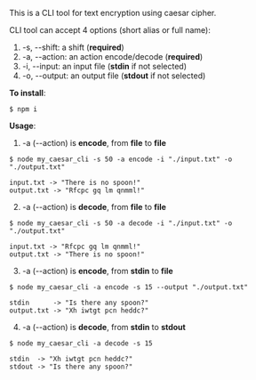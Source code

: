This is a CLI tool for text encryption using caesar cipher.


CLI tool can accept 4 options (short alias or full name):
1. -s, --shift: a shift (**required**)
2. -a, --action: an action encode/decode (**required**)
3. -i, --input: an input file (**stdin** if not selected)
4. -o, --output: an output file (**stdout** if not selected)

**To install**:
```
$ npm i
```

**Usage**:
1. -a (--action) is **encode**, from **file** to **file**
```
$ node my_caesar_cli -s 50 -a encode -i "./input.txt" -o "./output.txt"

input.txt -> "There is no spoon!"
output.txt -> "Rfcpc gq lm qnmml!"

```


2. -a (--action) is **decode**, from **file** to **file**
```
$ node my_caesar_cli -s 50 -a decode -i "./input.txt" -o "./output.txt"

input.txt -> "Rfcpc gq lm qnmml!"
output.txt -> "There is no spoon!"

```


3. -a (--action) is **encode**, from **stdin** to **file**
```
$ node my_caesar_cli -a encode -s 15 --output "./output.txt"

stdin      -> "Is there any spoon?"
output.txt -> "Xh iwtgt pcn heddc?"
```

4. -a (--action) is **decode**, from **stdin** to **stdout**
```
$ node my_caesar_cli -a decode -s 15

stdin  -> "Xh iwtgt pcn heddc?"
stdout -> "Is there any spoon?"

```

